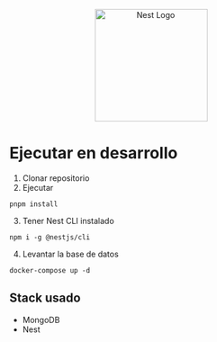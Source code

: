 <p align="center">
  <a href="http://nestjs.com/" target="blank"><img src="https://nestjs.com/img/logo-small.svg" width="200" alt="Nest Logo" /></a>
</p>

# Ejecutar en desarrollo

1. Clonar repositorio
2. Ejecutar

```ssh
pnpm install
```

3. Tener Nest CLI instalado

```ssh
npm i -g @nestjs/cli
```

4. Levantar la base de datos

```ssh
docker-compose up -d
```

## Stack usado

- MongoDB
- Nest
